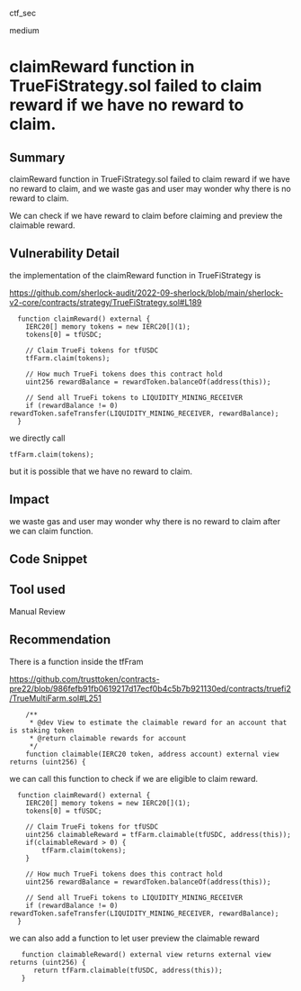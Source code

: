 ctf_sec

medium

# claimReward function in TrueFiStrategy.sol failed to claim reward if we have no reward to claim.

## Summary

claimReward function in TrueFiStrategy.sol failed to claim reward if we have no reward to claim, and we waste gas and user may wonder why there is no reward to claim. 

We can check if we have reward to claim before claiming and preview the claimable reward.

## Vulnerability Detail

the implementation of the claimReward function in TrueFiStrategy is 

https://github.com/sherlock-audit/2022-09-sherlock/blob/main/sherlock-v2-core/contracts/strategy/TrueFiStrategy.sol#L189

```solidity
  function claimReward() external {
    IERC20[] memory tokens = new IERC20[](1);
    tokens[0] = tfUSDC;

    // Claim TrueFi tokens for tfUSDC
    tfFarm.claim(tokens);

    // How much TrueFi tokens does this contract hold
    uint256 rewardBalance = rewardToken.balanceOf(address(this));

    // Send all TrueFi tokens to LIQUIDITY_MINING_RECEIVER
    if (rewardBalance != 0) rewardToken.safeTransfer(LIQUIDITY_MINING_RECEIVER, rewardBalance);
  }
```

we directly call 

```solidity
tfFarm.claim(tokens);
```

but it is possible that we have no reward to claim. 

## Impact

we waste gas and user may wonder why there is no reward to claim after we can claim function.

## Code Snippet

## Tool used

Manual Review

## Recommendation

There is a function inside the tfFram

https://github.com/trusttoken/contracts-pre22/blob/986fefb91fb0619217d17ecf0b4c5b7b921130ed/contracts/truefi2/TrueMultiFarm.sol#L251

```solidity
    /**
     * @dev View to estimate the claimable reward for an account that is staking token
     * @return claimable rewards for account
     */
    function claimable(IERC20 token, address account) external view returns (uint256) {
```

we can call this function to check if we are eligible to claim reward.

```solidity
  function claimReward() external {
    IERC20[] memory tokens = new IERC20[](1);
    tokens[0] = tfUSDC;

    // Claim TrueFi tokens for tfUSDC
    uint256 claimableReward = tfFarm.claimable(tfUSDC, address(this));
    if(claimableReward > 0) {
        tfFarm.claim(tokens);
    }

    // How much TrueFi tokens does this contract hold
    uint256 rewardBalance = rewardToken.balanceOf(address(this));

    // Send all TrueFi tokens to LIQUIDITY_MINING_RECEIVER
    if (rewardBalance != 0) rewardToken.safeTransfer(LIQUIDITY_MINING_RECEIVER, rewardBalance);
  }
```

we can also add a function to let user preview the claimable reward

```solidity
   function claimableReward() external view returns external view returns (uint256) {
      return tfFarm.claimable(tfUSDC, address(this));
   }
```
